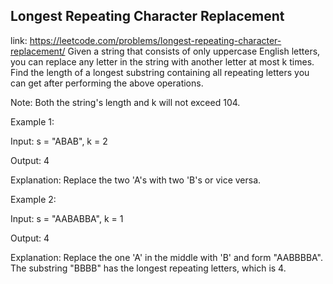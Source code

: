 ## Longest Repeating Character Replacement 
link: <https://leetcode.com/problems/longest-repeating-character-replacement/>
Given a string that consists of only uppercase English letters, you can replace any letter in the string with another letter at most k times. Find the length of a longest substring containing all repeating letters you can get after performing the above operations.

Note:
Both the string's length and k will not exceed 104.



Example 1:

Input:
s = "ABAB", k = 2

Output:
4

Explanation:
Replace the two 'A's with two 'B's or vice versa.




Example 2:

Input:
s = "AABABBA", k = 1

Output:
4

Explanation:
Replace the one 'A' in the middle with 'B' and form "AABBBBA".
The substring "BBBB" has the longest repeating letters, which is 4.

